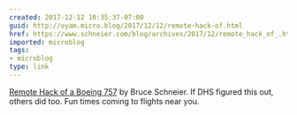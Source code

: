 ```yaml
---
created: 2017-12-12 10:35:37-07:00
guid: http://oyam.micro.blog/2017/12/12/remote-hack-of.html
href: https://www.schneier.com/blog/archives/2017/12/remote_hack_of_.html
imported: microblog
tags:
- microblog
type: link
---
```


[Remote Hack of a Boeing 757](https://www.schneier.com/blog/archives/2017/12/remote_hack_of_.html) by Bruce Schneier. If DHS figured this out, others did too. Fun times coming to flights near you.
